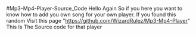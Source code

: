 #Mp3-Mp4-Player-Source_Code
Hello Again
So if you here you want to know how to add you own song for your own player.
If you found this random Visit this page "https://github.com/WizardRulez/Mp3-Mp4-Player" 
This Is The Source code for that player
